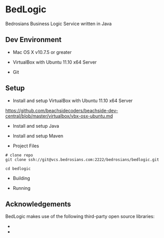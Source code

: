 BedLogic
=============

Bedrosians Business Logic Service written in Java


## Dev Environment

* Mac OS X v10.7.5 or greater

* VirtualBox with Ubuntu 11.10 x64 Server

* Git


## Setup

* Install and setup VirtualBox with Ubuntu 11.10 x64 Server

https://github.com/beachsidecoders/beachside-dev-central/blob/master/virtualbox/vbx-osx-ubuntu.md

* Install and setup Java

* Install and setup Maven

* Project Files

```
# clone repo
git clone ssh://git@vcs.bedrosians.com:2222/bedrosians/bedlogic.git

cd bedlogic
```

* Building

* Running

## Acknowledgements
BedLogic makes use of the following third-party open source libraries:

* 
* 
